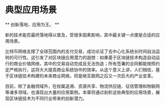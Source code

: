 # 典型应用场景

** 创新落地，应用为王。 **

新的技术能否最终落地得以普及，受很多因素影响，其中最关键一点便是合适的应用场景。

比特币网络支撑了全球范围内的支付交易，成功论证了去中心化系统长时间自治运转的可行性。这引发了对区块链应用潜力的遐想：如果基于区块链技术构造自动运行的商业价值网络，其中的交易自动完成且无法伪造；所有签署的合同都能按照约定严格执行，这将大大提高商业系统协作的效率。从这个意义上讲，人们相信，基于区块链技术构建的未来商业网络，将是继互联网之后又一次巨大的产业变革。

目前，除了金融领域外，在权属追溯、资源共享、物流供应链、征信管理和物联网等诸多领域，也涌现出大量的应用案例。本章将通过剖析这些典型的应用场景，展现区块链技术为不同行业带来的创新潜力。
